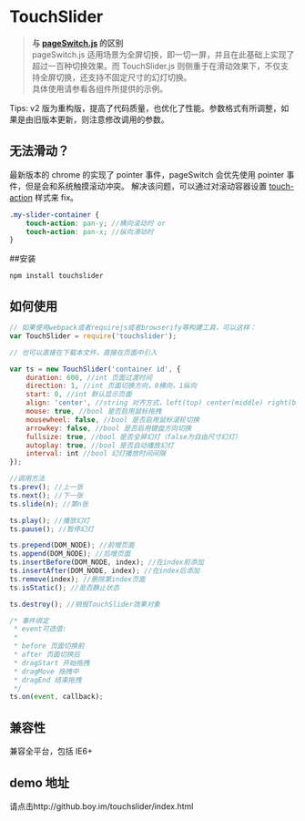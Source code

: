 # TouchSlider

> **与 [pageSwitch.js](https://github.com/qiqiboy/pageSwitch) 的区别**  
> pageSwitch.js 适用场景为全屏切换，即一切一屏，并且在此基础上实现了超过一百种切换效果。而 TouchSlider.js 则侧重于在滑动效果下，不仅支持全屏切换，还支持不固定尺寸的幻灯切换。  
> 具体使用请参看各组件所提供的示例。

Tips: v2 版为重构版，提高了代码质量，也优化了性能。参数格式有所调整，如果是由旧版本更新，则注意修改调用的参数。

## 无法滑动？

最新版本的 chrome 的实现了 pointer 事件，pageSwitch 会优先使用 pointer 事件，但是会和系统触摸滚动冲突。
解决该问题，可以通过对滚动容器设置 [touch-action](https://developer.mozilla.org/en-US/docs/Web/CSS/touch-action) 样式来 fix。

```scss
.my-slider-container {
    touch-action: pan-y; //横向滚动时 or
    touch-action: pan-x; //纵向滑动时
}
```

##安装

    npm install touchslider

## 如何使用

```javascript
// 如果使用webpack或者requirejs或者browserify等构建工具，可以这样：
var TouchSlider = require('touchslider');

// 也可以直接在下载本文件，直接在页面中引入

var ts = new TouchSlider('container id', {
    duration: 600, //int 页面过渡时间
    direction: 1, //int 页面切换方向，0横向，1纵向
    start: 0, //int 默认显示页面
    align: 'center', //string 对齐方式，left(top) center(middle) right(bottom)
    mouse: true, //bool 是否启用鼠标拖拽
    mousewheel: false, //bool 是否启用鼠标滚轮切换
    arrowkey: false, //bool 是否启用键盘方向切换
    fullsize: true, //bool 是否全屏幻灯（false为自由尺寸幻灯）
    autoplay: true, //bool 是否自动播放幻灯
    interval: int //bool 幻灯播放时间间隔
});

//调用方法
ts.prev(); //上一张
ts.next(); //下一张
ts.slide(n); //第n张

ts.play(); //播放幻灯
ts.pause(); //暂停幻灯

ts.prepend(DOM_NODE); //前增页面
ts.append(DOM_NODE); //后增页面
ts.insertBefore(DOM_NODE, index); //在index前添加
ts.insertAfter(DOM_NODE, index); //在index后添加
ts.remove(index); //删除第index页面
ts.isStatic(); //是否静止状态

ts.destroy(); //销毁TouchSlider效果对象

/* 事件绑定
 * event可选值:
 *
 * before 页面切换前
 * after 页面切换后
 * dragStart 开始拖拽
 * dragMove 拖拽中
 * dragEnd 结束拖拽
 */
ts.on(event, callback);
```

## 兼容性

兼容全平台，包括 IE6+

## demo 地址

请点击http://github.boy.im/touchslider/index.html
